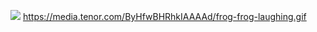 ![](https://media.tenor.com/ByHfwBHRhkIAAAAd/frog-frog-laughing.gif)
https://media.tenor.com/ByHfwBHRhkIAAAAd/frog-frog-laughing.gif
